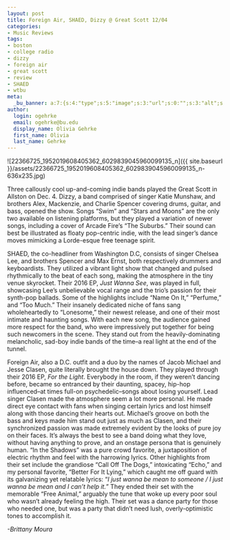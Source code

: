```yaml
---
layout: post
title: Foreign Air, SHAED, Dizzy @ Great Scott 12/04
categories:
- Music Reviews
tags:
- boston
- college radio
- dizzy
- foreign air
- great scott
- review
- SHAED
- wtbu
meta:
  _bu_banner: a:7:{s:4:"type";s:5:"image";s:3:"url";s:0:"";s:3:"alt";s:0:"";s:7:"post_id";s:0:"";s:4:"html";s:0:"";s:8:"position";s:12:"contentWidth";s:7:"caption";s:0:"";}
author:
  login: ogehrke
  email: ogehrke@bu.edu
  display_name: Olivia Gehrke
  first_name: Olivia
  last_name: Gehrke
---
```

![22366725_1952019608405362_6029839045960099135_n]({{ site.baseurl }}/assets/22366725_1952019608405362_6029839045960099135_n-636x235.jpg)

Three callously cool up-and-coming indie bands played the Great Scott in Allston on Dec. 4. Dizzy, a band comprised of singer Katie Munshaw, and brothers Alex, Mackenzie, and Charlie Spencer covering drums, guitar, and bass, opened the show. Songs “Swim” and “Stars and Moons” are the only two available on listening platforms, but they played a variation of newer songs, including a cover of Arcade Fire’s “The Suburbs.” Their sound can best be illustrated as floaty pop-centric indie, with the lead singer’s dance moves mimicking a Lorde-esque free teenage spirit.

SHAED, the co-headliner from Washington D.C, consists of singer Chelsea Lee, and brothers Spencer and Max Ernst, both respectively drummers and keyboardists. They utilized a vibrant light show that changed and pulsed rhythmically to the beat of each song, making the atmosphere in the tiny venue skyrocket. Their 2016 EP, _Just Wanna See_, was played in full, showcasing Lee’s unbelievable vocal range and the trio’s passion for their synth-pop ballads. Some of the highlights include “Name On It,” “Perfume,” and “Too Much.” Their insanely dedicated niche of fans sang wholeheartedly to “Lonesome,” their newest release, and one of their most intimate and haunting songs. With each new song, the audience gained more respect for the band, who were impressively put together for being such newcomers in the scene. They stand out from the heavily-dominating melancholic, sad-boy indie bands of the time–a real light at the end of the tunnel.

Foreign Air, also a D.C. outfit and a duo by the names of Jacob Michael and Jesse Clasen, quite literally brought the house down. They played through their 2016 EP, _For the Light_. Everybody in the room, if they weren’t dancing before, became so entranced by their daunting, spacey, hip-hop influenced–at times full-on psychedelic–songs about losing yourself. Lead singer Clasen made the atmosphere seem a lot more personal. He made direct eye contact with fans when singing certain lyrics and lost himself along with those dancing their hearts out. Michael’s groove on both the bass and keys made him stand out just as much as Clasen, and their synchronized passion was made extremely evident by the looks of pure joy on their faces. It’s always the best to see a band doing what they love, without having anything to prove, and an onstage persona that is genuinely human. “In the Shadows” was a pure crowd favorite, a juxtaposition of electric rhythm and feel with the harrowing lyrics. Other highlights from their set include the grandiose “Call Off The Dogs,” intoxicating “Echo,” and my personal favorite, “Better For It Lying,” which caught me off guard with its galvanizing yet relatable lyrics: “_I just wanna be mean to someone / I just wanna be mean and I can’t help it._” They ended their set with the memorable “Free Animal,” arguably the tune that woke up every poor soul who wasn’t already feeling the high. Their set was a dance party for those who needed one, but was a party that didn’t need lush, overly-optimistic tones to accomplish it.

_\-Brittany Moura_